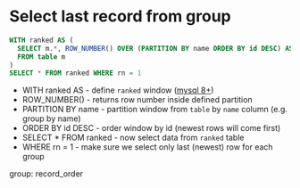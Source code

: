 # Select last record from group

```sql
WITH ranked AS (
  SELECT m.*, ROW_NUMBER() OVER (PARTITION BY name ORDER BY id DESC) AS rn
  FROM table m
)
SELECT * FROM ranked WHERE rn = 1
```

- WITH ranked AS - define ```ranked``` window ([mysql 8+](https://dev.mysql.com/doc/refman/8.0/en/window-functions.html))
- ROW_NUMBER() - returns row number inside defined partition
- PARTITION BY name - partition window from ```table``` by ```name``` column (e.g. group by name)
- ORDER BY id DESC - order window by id (newest rows will come first)
- SELECT * FROM ranked - now select data from ```ranked``` table
- WHERE rn = 1 - make sure we select only last (newest) row for each group

group: record_order
